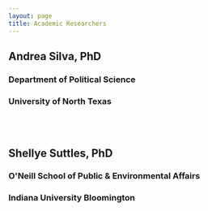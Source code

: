 ```yaml
---
layout: page
title: Academic Researchers
---
```


## Andrea Silva, PhD
### Department of Political Science
### University of North Texas

<br> </br>
## Shellye Suttles, PhD
### O'Neill School of Public & Environmental Affairs
### Indiana University Bloomington
